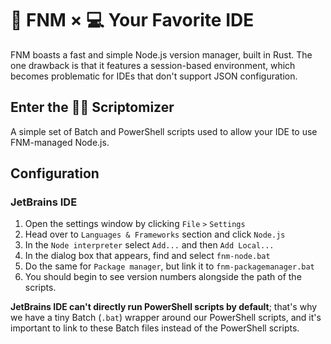 # 🚀 FNM × 💻 Your Favorite IDE

FNM boasts a fast and simple Node.js version manager, built in Rust. The one drawback is that it features a session-based environment, which becomes problematic for IDEs that don't support JSON configuration.

## Enter the 🧑‍💻 Scriptomizer

A simple set of Batch and PowerShell scripts used to allow your IDE to use FNM-managed Node.js.

## Configuration

### JetBrains IDE
1. Open the settings window by clicking ```File``` ```>``` ```Settings```
2. Head over to ```Languages & Frameworks``` section and click ```Node.js```
3. In the ```Node interpreter``` select ```Add...``` and then ```Add Local...```
4. In the dialog box that appears, find and select ```fnm-node.bat```
5. Do the same for ```Package manager```, but link it to ```fnm-packagemanager.bat```
6. You should begin to see version numbers alongside the path of the scripts.

**JetBrains IDE can't directly run PowerShell scripts by default**; that's why we have a tiny Batch (```.bat```) wrapper around our PowerShell scripts, and it's important to link to these Batch files instead of the PowerShell scripts.
